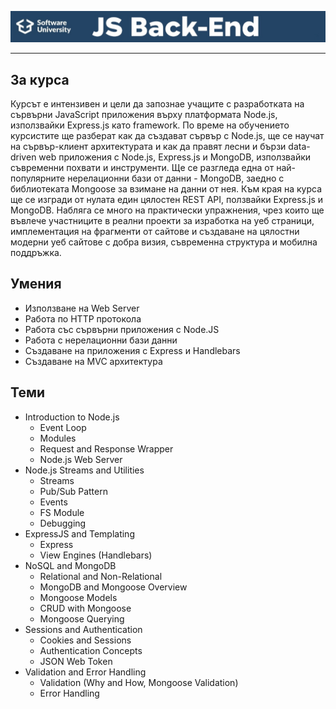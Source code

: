 ![JS-Back-End](https://github.com/ivan9paunov/SoftUni-Software-Engineering/blob/main/JS-Back-End/headerIMG.jpg)

---

## За курса

Курсът е интензивен и цели да запознае учащите с разработката на сървърни JavaScript приложения върху платформата Node.js, използвайки Express.js като framework. По време на обучението курсистите ще разберат как да създават сървър с Node.js, ще се научат на сървър-клиент архитектурата и как да правят лесни и бързи data-driven web приложения с Node.js, Express.js и MongoDB, използвайки съвременни похвати и инструменти. Ще се разгледа една от най-популярните нерелационни бази от данни - MongoDB, заедно с библиотеката Mongoose за взимане на данни от нея. Към края на курса ще се изгради от нулата един цялостен REST API, ползвайки Express.js и MongoDB. Набляга се много на практически упражнения, чрез които ще въвлече участниците в реални проекти за изработка на уеб страници, имплементация на фрагменти от сайтове и създаване на цялостни модерни уеб сайтове с добра визия, съвременна структура и мобилна поддръжка.

## Умения

- Използване на Web Server
- Работа по HTTP протокола
- Работа със сървърни приложения с Node.JS
- Работа с нерелационни бази данни
- Създаване на приложения с Express и Handlebars
- Създаване на MVC архитектура

## Теми

* Introduction to Node.js
    * Event Loop
    * Modules
    * Request and Response Wrapper
    * Node.js Web Server
* Node.js Streams and Utilities
    * Streams
    * Pub/Sub Pattern
    * Events
    * FS Module
    * Debugging
* ExpressJS and Templating
    * Express
    * View Engines (Handlebars)
* NoSQL and MongoDB
    * Relational and Non-Relational
    * MongoDB and Mongoose Overview
    * Mongoose Models
    * CRUD with Mongoose
    * Mongoose Querying
* Sessions and Authentication
    * Cookies and Sessions
    * Authentication Concepts
    * JSON Web Token
* Validation and Error Handling
    * Validation (Why and How, Mongoose Validation)
    * Error Handling